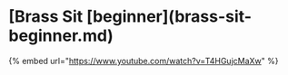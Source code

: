 # \[Brass Sit \[beginner]\(brass-sit-beginner.md)

{% embed url="https://www.youtube.com/watch?v=T4HGujcMaXw" %}

